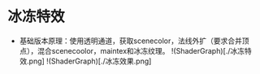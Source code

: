 # 冰冻特效
* 基础版本原理：使用透明通道，获取scenecolor，法线外扩（要求合并顶点），混合scenecoolor，maintex和冰冻纹理。
!(ShaderGraph)[./冰冻特效.png]
!(ShaderGraph)[./冰冻效果.png]
